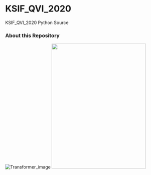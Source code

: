 # KSIF_QVI_2020
KSIF_QVI_2020 Python Source

### About this Repository

![Transformer_image](https://user-images.githubusercontent.com/44806420/128182382-c51faadf-64a0-40e4-b9c0-687f147c0f02.jpg)
<img src="https://user-images.githubusercontent.com/44806420/128182382-c51faadf-64a0-40e4-b9c0-687f147c0f02.jpg"  width="300" height="400">
